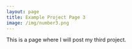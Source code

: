 ```yaml
---
layout: page
title: Example Project Page 3
image: /img/number3.png
---
```



This is a page where I will post my third project.
